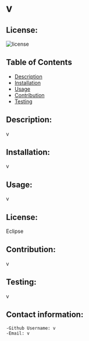 # v
  ## License:
  ![license](https://img.shields.io/badge/license-Eclipse-brightgreen)
  ## Table of Contents
  - [Description](#descripton)
  - [Installation](#install)
  - [Usage](#use)
  - [Contribution](#credits)
  - [Testing](#testing)

  ## Description:
  v
  ## Installation:
  v
  ## Usage:
  v
  ## License:
  Eclipse
  ## Contribution:
  v
  ## Testing:
  v
  ## Contact information:
    -Github Username: v
    -Email: v
